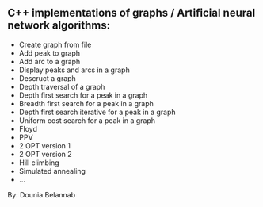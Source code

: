## C++ implementations of graphs / Artificial neural network algorithms:
- Create graph from file
- Add peak to graph
- Add arc to a graph
- Display peaks and arcs in a graph
- Descruct a graph
- Depth traversal of a graph
- Depth first search for a peak in a graph
- Breadth first search for a peak in a graph
- Depth first search iterative for a peak in a graph
- Uniform cost search for a peak in a graph
- Floyd
- PPV
- 2 OPT version 1
- 2 OPT version 2
- Hill climbing
- Simulated annealing
- ...

By: Dounia Belannab
